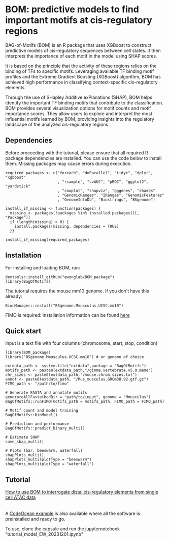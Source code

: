 # BOM: predictive models to find important motifs at cis-regulatory regions 
BAG-of-Motifs (BOM) is an R package that uses XGBoost to construct predictive models of cis-regulatory sequences between cell states. It then interprets the importance of each motif in the model using SHAP scores.

It is based on the principle that the activity of these regions relies on the binding of TFs to specific motifs. Leveraging available TF binding motif profiles and the Extreme Gradient Boosting (XGBoost) algorithm, BOM has achieved high performance in classifying context-specific cis-regulatory elements.

Through the use of SHapley Additive exPlanations (SHAP), BOM helps identify the important TF binding motifs that contribute to the classification. BOM provides several visualization options for motif counts and motif importance scores. They allow users to explore and interpret the most influential motifs learned by BOM, providing insights into the regulatory landscape of the analyzed cis-regulatory regions.


## Dependencies

Before proceeding with the tutorial, please ensure that all required R package dependencies are installed. You can use the code below to install them. Missing packages may cause errors during execution. 

```
required_packages <- c("foreach", "doParallel", "tidyr", "dplyr", "xgboost"
                       , "rsample", "cvAUC", "pROC", "ggplot2", "yardstick"
                       , "cowplot", "shapviz", "gggenes", "shades"
                       , "GenomicRanges", "IRanges", "GenomicFeatures"
                       , "GenomeInfoDb", "Biostrings", "BSgenome")

install_if_missing <- function(packages) {
  missing <- packages[!packages %in% installed.packages()[, "Package"]]
  if (length(missing) > 0) {
    install.packages(missing, dependencies = TRUE)
  }}

install_if_missing(required_packages)

```


## Installation

For installing and loading BOM, run:
```
devtools::install_github("ewonglab/BOM_package")
library(BagOfMotifs)
```


The tutorial requires the mouse mm10 genome. If you don't have this already:
```
BiocManager::install("BSgenome.Mmusculus.UCSC.mm10")
```

FIMO is required:
Installation information can be found <a href="https://meme-suite.org/meme/doc/install.html"> here </a>

## Quick start

Input is a text file with four columns (chromosome, start, stop, condition)

```
library(BOM_package)
library("BSgenome.Mmusculus.UCSC.mm10") # or genome of choice

extdata_path <- system.file("extdata",package = "BagOfMotifs")
motifs_path <- paste0(extdata_path,"/gimme.vertebrate.v5.0.meme")
chr_sizes <- paste0(extdata_path,"/mouse.chrom.sizes.txt")
annot <- paste0(extdata_path, "/Mus_musculus.GRCm38.92.gtf.gz")
FIMO_path <- "/path/to/fimo"

# Generate FASTA and annotate motifs
generateAllFasta(bedDir = "path/to/input", genome = "Mmusculus")
BagOfMotifs::runFIMO(motifs_path = motifs_path, FIMO_path = FIMO_path)

# Motif count and model training
BagOfMotifs::binModel()

# Prediction and performance
BagOfMotifs::predict_binary_multi()

# Estimate SHAP
save_shap_multi()

# Plots (bar, beeswarm, waterfall)
shapPlots_multi()
shapPlots_multi(plotType = "beeswarm")
shapPlots_multi(plotType = "waterfall")
```

## Tutorial

<a href="https://github.com/ewonglab/BOM_package/blob/main/tutorial.md"> How to use BOM to interrogate distal cis-regulatory elements from single cell ATAC data </a>  
<br>
<br>
A <a href="https://codeocean.com/capsule/4079053/tree"> CodeOcean example</a> is also available where all the software is preinstalled and ready to go.
 
To use, clone the capsule and run the jupyternotebook "tutorial_model_EW_20231201.ipynb"

